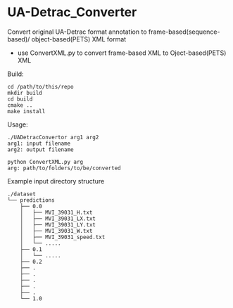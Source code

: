 # UA-Detrac_Converter
Convert original UA-Detrac format annotation to frame-based(sequence-based)/ object-based(PETS) XML format

* use ConvertXML.py to convert frame-based XML to Oject-based(PETS) XML

Build:
```
cd /path/to/this/repo
mkdir build
cd build
cmake ..
make install
```

Usage:

```
./UADetracConvertor arg1 arg2
arg1: input filename
arg2: output filename
```

```
python ConvertXML.py arg
arg: path/to/folders/to/be/converted
```
Example input directory structure

```
./dataset
└── predictions
    ├── 0.0
    │   ├── MVI_39031_H.txt
    │   ├── MVI_39031_LX.txt
    │   ├── MVI_39031_LY.txt
    │   ├── MVI_39031_W.txt
    │   ├── MVI_39031_speed.txt
    │   └── .....
    ├── 0.1
    │   └── .....
    ├── 0.2
    ├── .
    ├── .
    ├── .
    ├── .
    ├── .
    └── 1.0
```